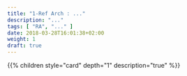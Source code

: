 ```yaml
---
title: "1-Ref Arch : ..."
description: "..."
tags: [ "RA", "..." ]
date: 2018-03-28T16:01:38+02:00
weight: 1
draft: true
---
```

{{% children style="card" depth="1"  description="true" %}}

